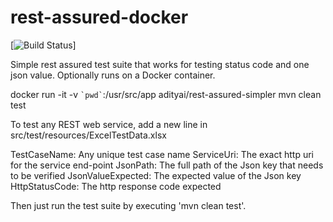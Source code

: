 # rest-assured-docker
[![Build Status](https://circleci.com/gh/adityai/rest-assured-simpler)]

Simple rest assured test suite that works for testing status code and one json value. Optionally runs on a Docker container.

docker run -it -v `` `pwd` ``:/usr/src/app adityai/rest-assured-simpler mvn clean test

To test any REST web service, add a new line in src/test/resources/ExcelTestData.xlsx

TestCaseName: Any unique test case name
ServiceUri:	The exact http uri for the service end-point
JsonPath: The full path of the Json key that needs to be verified
JsonValueExpected: The expected value of the Json key
HttpStatusCode: The http response code expected

Then just run the test suite by executing 'mvn clean test'.

